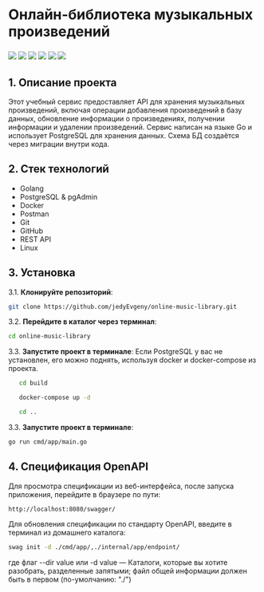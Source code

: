 # Онлайн-библиотека музыкальных произведений
<h3 align="left">    
    <img src="https://img.shields.io/badge/go-%2300ADD8.svg?style=for-the-badge&logo=go&logoColor=white">
    <img src="https://img.shields.io/badge/postgres-%23316192.svg?style=for-the-badge&logo=postgresql&logoColor=white">
    <img src="https://img.shields.io/badge/git-%23F05033.svg?style=for-the-badge&logo=git&logoColor=white">
    <img src="https://img.shields.io/badge/github-%23121011.svg?style=for-the-badge&logo=github&logoColor=white">
    <img src="https://img.shields.io/badge/Postman-FF6C37?style=for-the-badge&logo=postman&logoColor=white">
    <img src="https://img.shields.io/badge/Linux-FCC624?style=for-the-badge&logo=linux&logoColor=black">
</h3> 

## 1. Описание проекта

Этот учебный сервис предоставляет API для хранения музыкальных произведений, включая операции добавления произведений в базу данных, обновление информации о произведениях, получении информации и удалении произведений. Сервис написан на языке Go и использует PostgreSQL для хранения данных. Схема БД создаётся через миграции внутри кода.

## 2. Стек технологий

- Golang
- PostgreSQL & pgAdmin
- Docker
- Postman
- Git
- GitHub
- REST API
- Linux

## 3. Установка

3.1. **Клонируйте репозиторий**:
   ```bash
   git clone https://github.com/jedyEvgeny/online-music-library.git
 ```

3.2. **Перейдите в каталог через терминал**:

   ```bash
   cd online-music-library
 ```
3.3. **Запустите проект в терминале**:
Если PostgreSQL у вас не установлен, его можно поднять, используя docker и docker-compose из проекта.
```bash
   cd build
 ```
```bash
   docker-compose up -d
 ```
```bash
   cd ..
 ```

3.3. **Запустите проект в терминале**:

   ```bash
   go run cmd/app/main.go
 ```

 ## 4. Спецификация OpenAPI
 Для просмотра спецификации из веб-интерфейса, после запуска приложения, перейдите в браузере по пути:
 ```bash
 http://localhost:8080/swagger/
 ```

 Для обновления спецификации по стандарту OpenAPI, введите в терминал из домашнего каталога:

 ```bash
 swag init -d ./cmd/app/,./internal/app/endpoint/
 ```
 где флаг --dir value или -d value — Каталоги, которые вы хотите разобрать, разделенные запятыми; файл общей информации должен быть в первом (по-умолчанию: "./")